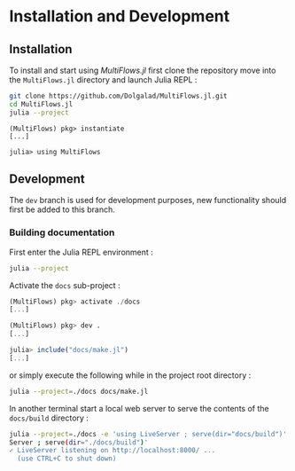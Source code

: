# Installation and Development

## Installation

To install and start using _MultiFlows.jl_ first clone the repository move into the `MultiFlows.jl` directory and launch Julia REPL : 
```bash
git clone https://github.com/Dolgalad/MultiFlows.jl.git
cd MultiFlows.jl
julia --project
```

```julia-pkg
(MultiFlows) pkg> instantiate
[...]

julia> using MultiFlows
```

## Development
The `dev` branch is used for development purposes, new functionality should first be added to this branch. 

### Building documentation
First enter the Julia REPL environment : 
```bash
julia --project
```

Activate the `docs` sub-project : 
```julia
(MultiFlows) pkg> activate ./docs
[...]

(MultiFlows) pkg> dev .
[...]

julia> include("docs/make.jl")
[...]
```

or simply execute the following while in the project root directory : 
```bash
julia --project=./docs docs/make.jl
```

In another terminal start a local web server to serve the contents of the `docs/build` directory : 
```bash
julia --project=./docs -e 'using LiveServer ; serve(dir="docs/build")'
Server ; serve(dir="./docs/build")'
✓ LiveServer listening on http://localhost:8000/ ...
  (use CTRL+C to shut down)

```
